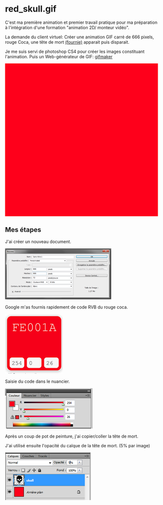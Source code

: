 # red_skull.gif

C'est ma première animation et premier travail pratique pour ma préparation à l'intégration d'une formation "animation 2D/ monteur vidéo".

La demande du client virtuel: Créer une animation GIF carré de 666 pixels, rouge Coca, une tête de mort [(fournie)](./img/fposter,small,wall_texture,product,750x1000.u2.png) apparait puis disparait.

Je me suis servi de photoshop CS4 pour créer les images constituant l'animation. Puis un Web-générateur de GIF: [gifmaker](https://ezgif.com/maker)


![](./anim/red_skull.gif)


## Mes étapes

J'ai créer un nouveau document.


![](./img/ilu1.png)

Google m'as fournis rapidement de code RVB du rouge coca.

![](./img/ilu2.png)

Saisie du code dans le nuancier.

![](./img/ilu3.png)

Après un coup de pot de peinture, j'ai copier/coller la tête de mort.

J'ai utilisé ensuite l'opacité du calque de la tête de mort. (5% par image)

![](./img/ilu4.png)
